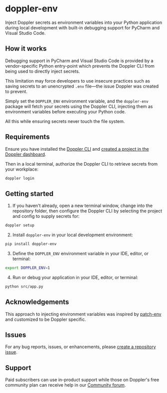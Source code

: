 # doppler-env

Inject Doppler secrets as environment variables into your Python application during local development with built-in debugging support for PyCharm and Visual Studio Code.

## How it works

Debugging support in PyCharm and Visual Studio Code is provided by a vendor-specific Python entry-point which prevents the Doppler CLI from being used to directly inject secrets.

This limitation may force developers to use insecure practices such as saving secrets to an unencrypted `.env` file—the issue Doppler was created to prevent.

Simply set the `DOPPLER_ENV` environment variable, and the `doppler-env` package will fetch your secrets using the Doppler CLI, injecting them as environment variables before executing your Python code.

All this while ensuring secrets never touch the file system.

## Requirements

Ensure you have installed the [Doppler CLI](https://docs.doppler.com/docs/enclave-installation) and [created a project in the Doppler dashboard](https://docs.doppler.com/docs/enclave-project-setup).

Then in a local terminal, authorize the Doppler CLI to retrieve secrets from your workplace:

```sh
doppler login
```

## Getting started

1. If you haven't already, open a new terminal window, change into the repository folder, then configure the Doppler CLI by selecting the project and config to supply secrets for:

```sh
doppler setup
```

2. Install `doppler-env` in your local development environment:

```sh
pip install doppler-env
```

3. Define the `DOPPLER_ENV` environment variable in your IDE, editor, or terminal:

```sh
export DOPPLER_ENV=1
```

4. Run or debug your application in your IDE, editor, or terminal:

```sh
python src/app.py
```

## Acknowledgements

This approach to injecting environment variables was inspired by [patch-env](https://github.com/caricalabs/patch-env) and customized to be Doppler specific.

## Issues

For any bug reports, issues, or enhancements, please [create a repository issue](https://github.com/DopplerHQ/python-doppler-env/issues/new).

## Support

Paid subscribers can use in-product support while those on Doppler's free community plan can receive help in our [Community forum](https://community.doppler.com/).
